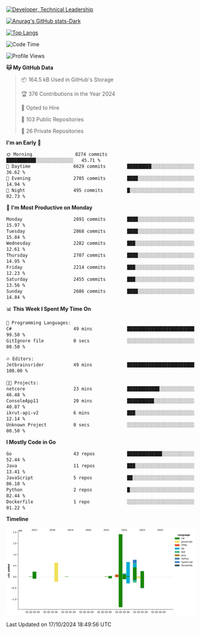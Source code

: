 <div>
  <a href="https://www.linkedin.com/in/arielpineiro/" target="_blank" rel="nofollow noopener noreferrer">
    <img src="https://img.shields.io/badge/-LinkedIn-%230077B5?style=for-the-badge&logo=linkedin&logoColor=white" alt="Developer, Technical Leadership" title="Ariel Piñeiro">
  </a>
</div>

[![Anurag's GitHub stats-Dark](https://github-readme-stats.vercel.app/api?username=arielsrv&show_icons=true&theme=dark#gh-dark-mode-only)](https://github.com/anuraghazra/github-readme-stats#gh-dark-mode-only)

[![Top Langs](https://github-readme-stats.vercel.app/api/top-langs/?username=arielsrv&layout=compact&langs_count=10&theme=dark#gh-dark-mode-only)](https://github.com/anuraghazra/github-readme-stats&theme=dark#gh-dark-mode-only)

<!--START_SECTION:waka-->
![Code Time](http://img.shields.io/badge/Code%20Time-1%2C105%20hrs%2040%20mins-blue)

![Profile Views](http://img.shields.io/badge/Profile%20Views-4-blue)

**🐱 My GitHub Data** 

> 📦 164.5 kB Used in GitHub's Storage 
 > 
> 🏆 376 Contributions in the Year 2024
 > 
> 💼 Opted to Hire
 > 
> 📜 103 Public Repositories 
 > 
> 🔑 26 Private Repositories 
 > 
**I'm an Early 🐤** 

```text
🌞 Morning                8274 commits        ███████████░░░░░░░░░░░░░░   45.71 % 
🌆 Daytime                6629 commits        █████████░░░░░░░░░░░░░░░░   36.62 % 
🌃 Evening                2705 commits        ████░░░░░░░░░░░░░░░░░░░░░   14.94 % 
🌙 Night                  495 commits         █░░░░░░░░░░░░░░░░░░░░░░░░   02.73 % 
```
📅 **I'm Most Productive on Monday** 

```text
Monday                   2891 commits        ████░░░░░░░░░░░░░░░░░░░░░   15.97 % 
Tuesday                  2868 commits        ████░░░░░░░░░░░░░░░░░░░░░   15.84 % 
Wednesday                2282 commits        ███░░░░░░░░░░░░░░░░░░░░░░   12.61 % 
Thursday                 2707 commits        ████░░░░░░░░░░░░░░░░░░░░░   14.95 % 
Friday                   2214 commits        ███░░░░░░░░░░░░░░░░░░░░░░   12.23 % 
Saturday                 2455 commits        ███░░░░░░░░░░░░░░░░░░░░░░   13.56 % 
Sunday                   2686 commits        ████░░░░░░░░░░░░░░░░░░░░░   14.84 % 
```


📊 **This Week I Spent My Time On** 

```text
💬 Programming Languages: 
C#                       49 mins             █████████████████████████   99.50 % 
GitIgnore file           0 secs              ░░░░░░░░░░░░░░░░░░░░░░░░░   00.50 % 

🔥 Editors: 
Jetbrainsrider           49 mins             █████████████████████████   100.00 % 

🐱‍💻 Projects: 
netcore                  23 mins             ████████████░░░░░░░░░░░░░   46.48 % 
ConsoleApp11             20 mins             ██████████░░░░░░░░░░░░░░░   40.87 % 
ikrut-api-v2             6 mins              ███░░░░░░░░░░░░░░░░░░░░░░   12.14 % 
Unknown Project          0 secs              ░░░░░░░░░░░░░░░░░░░░░░░░░   00.50 % 
```

**I Mostly Code in Go** 

```text
Go                       43 repos            █████████████░░░░░░░░░░░░   52.44 % 
Java                     11 repos            ███░░░░░░░░░░░░░░░░░░░░░░   13.41 % 
JavaScript               5 repos             ██░░░░░░░░░░░░░░░░░░░░░░░   06.10 % 
Python                   2 repos             █░░░░░░░░░░░░░░░░░░░░░░░░   02.44 % 
Dockerfile               1 repo              ░░░░░░░░░░░░░░░░░░░░░░░░░   01.22 % 
```



**Timeline**

![Lines of Code chart](https://raw.githubusercontent.com/arielsrv/arielsrv/main/assets/bar_graph.png)


 Last Updated on 17/10/2024 18:49:56 UTC
<!--END_SECTION:waka-->
